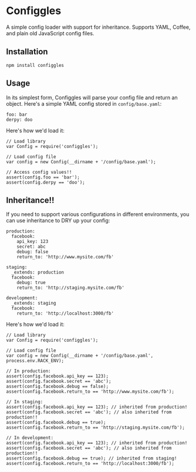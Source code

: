 Configgles
==========

A simple config loader with support for inheritance. Supports YAML, Coffee, and
plain old JavaScript config files.

Installation
------------

    npm install configgles

Usage
-----

In its simplest form, Configgles will parse your config file and return an
object. Here's a simple YAML config stored in `config/base.yaml`:

    foo: bar
    derpy: doo

Here's how we'd load it:

    // Load library
    var Config = require('configgles');

    // Load config file
    var config = new Config(__dirname + '/config/base.yaml');

    // Access config values!!
    assert(config.foo == 'bar');
    assert(config.derpy == 'doo');

Inheritance!!
-------------

If you need to support various configurations in different environments, you
can use inheritance to DRY up your config:

    production:
      facebook:
        api_key: 123
        secret: abc
        debug: false
        return_to: 'http://www.mysite.com/fb'

    staging:
      _extends: production
      facebook:
        debug: true
        return_to: 'http://staging.mysite.com/fb'

    development:
      _extends: staging
      facebook:
        return_to: 'http://localhost:3000/fb'

Here's how we'd load it:
    
    // Load library
    var Config = require('configgles');

    // Load config file
    var config = new Config(__dirname + '/config/base.yaml', process.env.RACK_ENV);

    // In production:
    assert(config.facebook.api_key == 123);
    assert(config.facebook.secret == 'abc');
    assert(config.facebook.debug == false);
    assert(config.facebook.return_to == 'http://www.mysite.com/fb');

    // In staging:
    assert(config.facebook.api_key == 123); // inherited from production!
    assert(config.facebook.secret == 'abc'); // also inherited from production!!
    assert(config.facebook.debug == true);
    assert(config.facebook.return_to == 'http://staging.mysite.com/fb');

    // In development:
    assert(config.facebook.api_key == 123); // inherited from production!
    assert(config.facebook.secret == 'abc'); // also inherited from production!!
    assert(config.facebook.debug == true); // inherited from staging!
    assert(config.facebook.return_to == 'http://localhost:3000/fb');